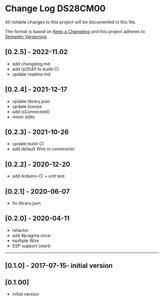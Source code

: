 # Change Log DS28CM00

All notable changes to this project will be documented in this file.

The format is based on [Keep a Changelog](http://keepachangelog.com/)
and this project adheres to [Semantic Versioning](http://semver.org/).


## [0.2.5] - 2022-11.02
- add changelog.md
- add rp2040 to build-CI
- update readme.md


## [0.2.4] - 2021-12-17
- update library.json
- update license
- add isConnected()
- minor edits

## [0.2.3] - 2021-10-26
- update build-CI
- add default Wire in constructor

## [0.2.2] - 2020-12-20
- add Arduino-CI + unit test

## [0.2.1] - 2020-06-07
- fix library.json

## [0.2.0] - 2020-04-11
- refactor
- add #pragma once
- multiple Wire
- ESP support (start)

----

## [0.1.0] - 2017-07-15-  initial version

## [0.1.00]
- initial version




